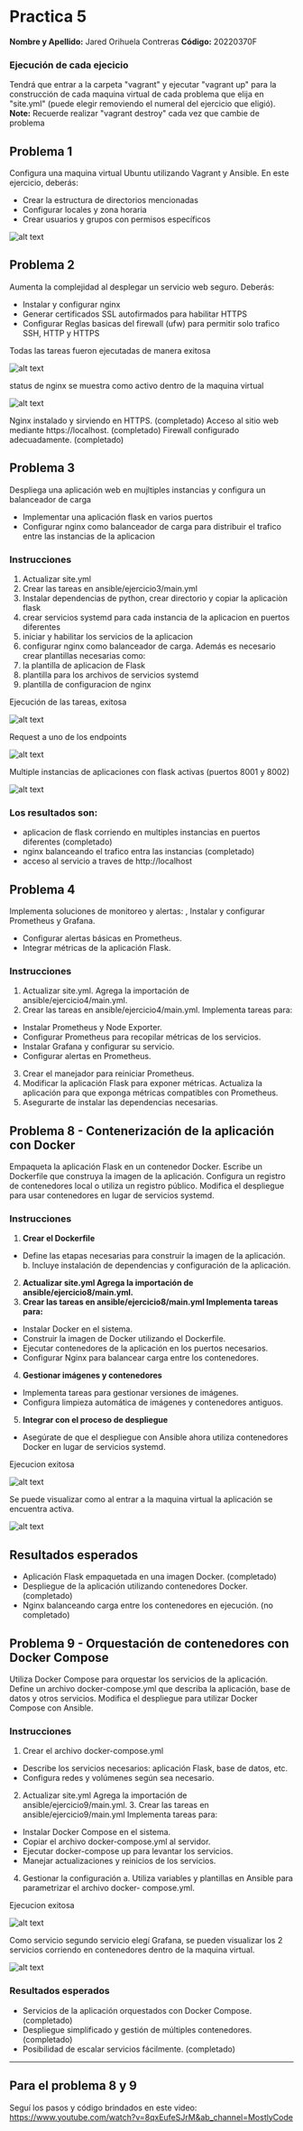 # Practica 5
**Nombre y Apellido:** Jared Orihuela Contreras
**Código:** 20220370F
### Ejecución de cada ejecicio
Tendrá que entrar a la carpeta "vagrant" y ejecutar "vagrant up" para la construcción de cada maquina virtual de cada problema que elija en "site.yml" (puede elegir removiendo el numeral del ejercicio que eligió).<br>
**Note:** Recuerde realizar "vagrant destroy" cada vez que cambie de problema<br>

## Problema 1
Configura una maquina virtual Ubuntu utilizando Vagrant y Ansible. En este ejercicio, deberás:
- Crear la estructura de directorios mencionadas
- Configurar locales y zona horaria
- Crear usuarios y grupos con permisos específicos

![alt text](docs/img/img1.png)

## Problema 2
Aumenta la complejidad al desplegar un servicio web seguro. Deberás:
- Instalar y configurar nginx   
- Generar certificados SSL autofirmados para habilitar HTTPS
- Configurar Reglas basicas del firewall (ufw) para permitir solo trafico SSH, HTTP y HTTPS

Todas las tareas fueron ejecutadas de manera exitosa

![alt text](docs/img/img2.png)

status de nginx se muestra como activo dentro de la maquina virtual 

![alt text](docs/img/img2_1.png)

Nginx instalado y sirviendo en HTTPS. (completado)
Acceso al sitio web mediante https://localhost. (completado) 
Firewall configurado adecuadamente. (completado)

## Problema 3 
Despliega una aplicación web en mujltiples instancias y configura un balanceador de carga
- Implementar una aplicación flask en varios puertos
- Configurar nginx como balanceador de carga para distribuir el trafico entre las instancias de la aplicacion

### Instrucciones
1. Actualizar site.yml 
2. Crear las tareas en ansible/ejercicio3/main.yml
3. Instalar dependencias de python, crear directorio y copiar la aplicaciòn flask 
4. crear servicios  systemd para cada instancia de la aplicacion en puertos diferentes
5. iniciar y habilitar los servicios de la aplicacion
6. configurar nginx como balanceador de carga. 
Además es necesario crear plantillas necesarias como: 
1. la plantilla de aplicacion de Flask 
2. plantilla para los archivos de servicios systemd  
3. plantilla de configuracion de nginx 

Ejecución de las tareas, exitosa

![alt text](docs/img/img3.png)

Request a uno de los endpoints

![alt text](docs/img/img3_1.png)

Multiple instancias de aplicaciones con flask activas (puertos 8001 y 8002)

![alt text](docs/img/img3_2.png)

### Los resultados son:
- aplicacion de flask corriendo en multiples instancias en puertos diferentes (completado)
- nginx balanceando el trafico entra las instancias (completado)
- acceso al servicio a traves de http://localhost 

## Problema 4 
Implementa soluciones de monitoreo y alertas: , Instalar y configurar Prometheus y Grafana. 
- Configurar alertas básicas en Prometheus.
- Integrar métricas de la aplicación Flask.
### Instrucciones
1. Actualizar site.yml. Agrega la importación de ansible/ejercicio4/main.yml. 
2. Crear las tareas en ansible/ejercicio4/main.yml. Implementa tareas para: 
- Instalar Prometheus y Node Exporter.
- Configurar Prometheus para recopilar métricas de los servicios. 
- Instalar Grafana y configurar su servicio.
- Configurar alertas en Prometheus.
3. Crear el manejador para reiniciar Prometheus.
4. Modificar la aplicación Flask para exponer métricas. Actualiza la aplicación para que exponga métricas compatibles con Prometheus.
5. Asegurarte de instalar las dependencias necesarias.


## Problema 8 - Contenerización de la aplicación con Docker

Empaqueta la aplicación Flask en un contenedor Docker.
Escribe un Dockerfile que construya la imagen de la aplicación. Configura un registro de
contenedores local o utiliza un registro público. Modifica el despliegue para usar
contenedores en lugar de servicios systemd.
### Instrucciones
1. **Crear el Dockerfile**

- Define las etapas necesarias para construir la imagen de la aplicación. b. Incluye
instalación de dependencias y configuración de la aplicación. 
2. **Actualizar site.yml Agrega la importación de ansible/ejercicio8/main.yml.** 
3. **Crear las tareas en ansible/ejercicio8/main.yml Implementa tareas para:**
- Instalar Docker en el sistema.
- Construir la imagen de Docker utilizando el Dockerfile.
- Ejecutar contenedores de la aplicación en los puertos necesarios.
- Configurar Nginx para balancear carga entre los contenedores.
4. **Gestionar imágenes y contenedores**
- Implementa tareas para gestionar versiones de imágenes.
- Configura limpieza automática de imágenes y contenedores antiguos.
5. **Integrar con el proceso de despliegue**
- Asegúrate de que el despliegue con Ansible ahora utiliza contenedores Docker en
lugar de servicios systemd.

Ejecucion exitosa

![alt text](docs/img/img8.png)

Se puede visualizar como al entrar a la maquina virtual la aplicación se encuentra activa.

![alt text](docs/img/img8_1.png)


## Resultados esperados
- Aplicación Flask empaquetada en una imagen Docker. (completado)
- Despliegue de la aplicación utilizando contenedores Docker. (completado)
- Nginx balanceando carga entre los contenedores en ejecución. (no completado)



## Problema 9 - Orquestación de contenedores con Docker Compose
Utiliza Docker Compose para orquestar los servicios de la aplicación.
Define un archivo docker-compose.yml que describa la aplicación, base de datos y otros
servicios.
Modifica el despliegue para utilizar Docker Compose con Ansible.
### Instrucciones
1. Crear el archivo docker-compose.yml
- Describe los servicios necesarios: aplicación Flask, base de datos, etc. 
- Configura redes y volúmenes según sea necesario.
2. Actualizar site.yml Agrega la importación de ansible/ejercicio9/main.yml. 3. Crear las
tareas en ansible/ejercicio9/main.yml Implementa tareas para:
- Instalar Docker Compose en el sistema.
- Copiar el archivo docker-compose.yml al servidor.
- Ejecutar docker-compose up para levantar los servicios.
- Manejar actualizaciones y reinicios de los servicios.
4. Gestionar la configuración
a. Utiliza variables y plantillas en Ansible para parametrizar el archivo docker-
compose.yml.


Ejecucion exitosa

![alt text](docs/img/img9.png)

Como servicio segundo servicio elegí Grafana, se pueden visualizar los 2 servicios corriendo en contenedores dentro de la maquina virtual.

![alt text](docs/img/img9_1.png)

### Resultados esperados
- Servicios de la aplicación orquestados con Docker Compose. (completado)
- Despliegue simplificado y gestión de múltiples contenedores. (completado)
- Posibilidad de escalar servicios fácilmente. (completado)

---
## Para el problema 8 y 9 
Seguí los pasos y código brindados en este video:
https://www.youtube.com/watch?v=8qxEufeSJrM&ab_channel=MostlyCode
